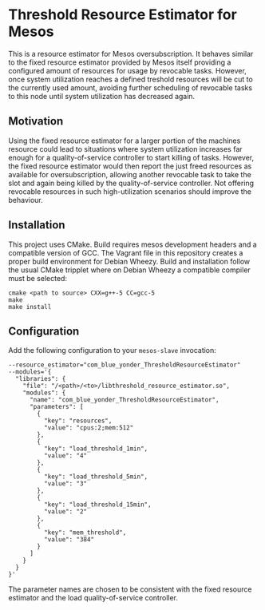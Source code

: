 Threshold Resource Estimator for Mesos
======================================

This is a resource estimator for Mesos oversubscription. It behaves similar to the fixed resource estimator provided
by Mesos itself providing a configured amount of resources for usage by revocable tasks. However, once system
utilization reaches a defined treshold resources will be cut to the currently used amount, avoiding further scheduling
of revocable tasks to this node until system utilization has decreased again.

Motivation
----------

Using the fixed resource estimator for a larger portion of the machines resource could lead to situations where system
utilization increases far enough for a quality-of-service controller to start killing of tasks. However, the fixed
resource estimator would then report the just freed resources as available for oversubscription, allowing another
revocable task to take the slot and again being killed by the quality-of-service controller. Not offering revocable
resources in such high-utilization scenarios should improve the behaviour.

Installation
------------

This project uses CMake. Build requires mesos development headers and a compatible version of GCC. The Vagrant file in
this repository creates a proper build environment for Debian Wheezy. Build and installation follow the usual CMake
tripplet where on Debian Wheezy a compatible compiler must be selected:

	cmake <path to source> CXX=g++-5 CC=gcc-5
	make
	make install

Configuration
-------------

Add the following configuration to your `mesos-slave` invocation:

    --resource_estimator="com_blue_yonder_ThresholdResourceEstimator"
    --modules='{
      "libraries": {
        "file": "/<path>/<to>/libthreshold_resource_estimator.so",
        "modules": {
          "name": "com_blue_yonder_ThresholdResourceEstimator",
          "parameters": [
            {
              "key": "resources",
              "value": "cpus:2;mem:512"
            },
            {
              "key": "load_threshold_1min",
              "value": "4"
            },
            {
              "key": "load_threshold_5min",
              "value": "3"
            },
            {
              "key": "load_threshold_15min",
              "value": "2"
            },
            {
              "key": "mem_threshold",
              "value": "384"
            }
          ]
        }
      }
    }'

The parameter names are chosen to be consistent with the fixed resource estimator and the load quality-of-service
controller.
